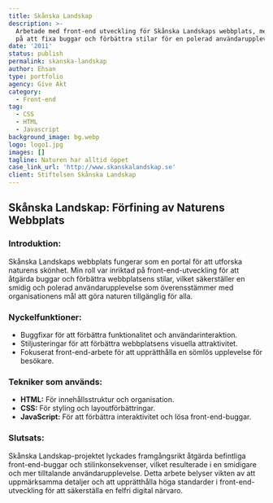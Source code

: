 ```yaml
---
title: Skånska Landskap
description: >-
  Arbetade med front-end utveckling för Skånska Landskaps webbplats, med fokus
  på att fixa buggar och förbättra stilar för en polerad användarupplevelse.
date: '2011'
status: publish
permalink: skanska-landskap
author: Ehsan
type: portfolio
agency: Give Akt
category:
  - Front-end
tag:
  - CSS
  - HTML
  - Javascript
background_image: bg.webp
logo: logo1.jpg
images: []
tagline: Naturen har alltid öppet
case_link_url: 'http://www.skanskalandskap.se'
client: Stiftelsen Skånska Landskap
---
```

<h2>Skånska Landskap: Förfining av Naturens Webbplats</h2>

<h3>Introduktion:</h3>
<p>
  Skånska Landskaps webbplats fungerar som en portal för att utforska naturens skönhet. Min roll var inriktad på front-end-utveckling för att åtgärda buggar och förbättra webbplatsens stilar, vilket säkerställer en smidig och polerad användarupplevelse som överensstämmer med organisationens mål att göra naturen tillgänglig för alla.
</p>

<h3>Nyckelfunktioner:</h3>
<ul>
  <li>Buggfixar för att förbättra funktionalitet och användarinteraktion.</li>
  <li>Stiljusteringar för att förbättra webbplatsens visuella attraktivitet.</li>
  <li>Fokuserat front-end-arbete för att upprätthålla en sömlös upplevelse för besökare.</li>
</ul>

<h3>Tekniker som används:</h3>
<ul>
  <li><b>HTML:</b> För innehållsstruktur och organisation.</li>
  <li><b>CSS:</b> För styling och layoutförbättringar.</li>
  <li><b>JavaScript:</b> För att förbättra interaktivitet och lösa front-end-buggar.</li>
</ul>

<h3>Slutsats:</h3>
<p>
  Skånska Landskap-projektet lyckades framgångsrikt åtgärda befintliga front-end-buggar och stilinkonsekvenser, vilket resulterade i en smidigare och mer tilltalande användarupplevelse. Detta arbete belyser vikten av att uppmärksamma detaljer och att upprätthålla höga standarder i front-end-utveckling för att säkerställa en felfri digital närvaro.
</p>
